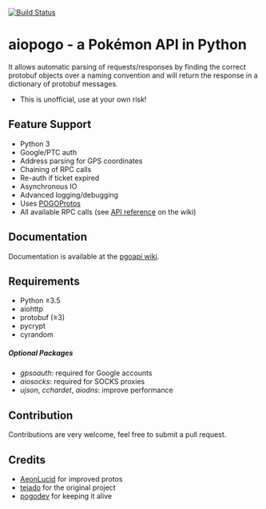[![Build Status](https://travis-ci.org/Noctem/aiopogo.svg)](https://travis-ci.org/Noctem/aiopogo)

# aiopogo - a Pokémon API in Python
It allows automatic parsing of requests/responses by finding the correct protobuf objects over a naming convention and will return the response in a dictionary of protobuf messages.

 * This is unofficial, use at your own risk!

## Feature Support
 * Python 3
 * Google/PTC auth
 * Address parsing for GPS coordinates
 * Chaining of RPC calls
 * Re-auth if ticket expired
 * Asynchronous IO
 * Advanced logging/debugging
 * Uses [POGOProtos](https://github.com/Noctem/POGOProtos)
 * All available RPC calls (see [API reference](https://docs.pogodev.org) on the wiki)

## Documentation
Documentation is available at the [pgoapi wiki](https://wiki.pogodev.org).

## Requirements
 * Python ≥3.5
 * aiohttp
 * protobuf (≥3)
 * pycrypt
 * cyrandom

##### Optional Packages
 * *gpsoauth*: required for Google accounts
 * *aiosocks*: required for SOCKS proxies
 * *ujson*, *cchardet*, *aiodns*: improve performance

## Contribution
Contributions are very welcome, feel free to submit a pull request.

## Credits
 * [AeonLucid](https://github.com/AeonLucid/POGOProtos) for improved protos
 * [tejado](https://github.com/tejado/pgoapi) for the original project
 * [pogodev](https://github.com/pogodevorg/pgoapi) for keeping it alive
